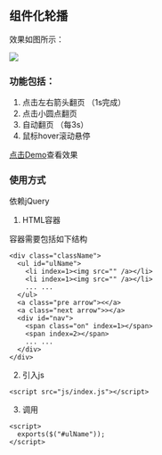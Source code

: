 ## 组件化轮播

  效果如图所示：
  
  ![](http://ww1.sinaimg.cn/mw690/62d95157gw1f7sxzl22jzj20j20aqgm7.jpg)

### 功能包括：
  1. 点击左右箭头翻页 （1s完成）
  2. 点击小圆点翻页
  3. 自动翻页 （每3s）
  4. 鼠标hover滚动悬停

  [点击Demo](https://jsfiddle.net/6pcyf7f6/1/)查看效果

### 使用方式

依赖jQuery

1. HTML容器

  容器需要包括如下结构
  
  ```
  <div class="className">
    <ul id="ulName">
      <li index=1><img src="" /a></li>
      <li index=1><img src="" /a></li>
      ... ...
    </ul>
    <a class="pre arrow"><</a>
    <a class="next arrow">></a>
    <div id="nav">
      <span class="on" index=1></span>
      <span index=2></span>
      ... ...
    </div>
  </div>
  ```

2. 引入js

  `<script src="js/index.js"></script>`

3. 调用

  ```
  <script>
    exports($("#ulName"));
  </script>
  ```
